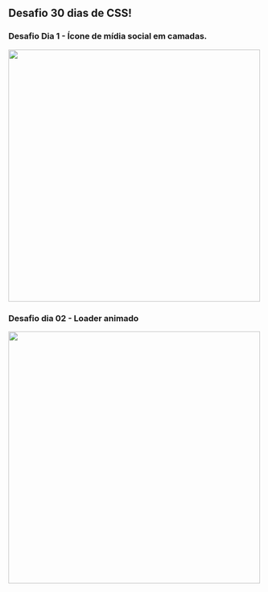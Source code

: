 ## Desafio 30 dias de CSS!

### Desafio Dia 1 - Ícone de mídia social em camadas.

<img src="https://user-images.githubusercontent.com/5480615/90995434-5b6bd180-e592-11ea-8ab5-b060d78d12a3.gif" data-canonical-src="https://user-images.githubusercontent.com/5480615/90995434-5b6bd180-e592-11ea-8ab5-b060d78d12a3.gif" width="500" height="500" />

### Desafio dia 02 - Loader animado

<img src="https://j.gifs.com/0YZoB5.gif" data-canonical-src="https://j.gifs.com/0YZoB5.gif" width="500" height="500" />
